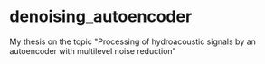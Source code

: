 # denoising_autoencoder
My thesis on the topic "Processing of hydroacoustic signals by an autoencoder with multilevel noise reduction"
